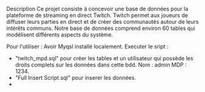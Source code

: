 Description
Ce projet consiste à concevoir une base de données pour la plateforme de streaming en direct Twitch.
Twitch permet aux joueurs de diffuser leurs parties en direct et de créer des communautés autour de leurs intérêts communs.
Notre base de données comprend environ 60 tables qui modélisent différents aspects du système.

Pour l'utiliser :
Avoir Myqsl installé localement.
Executer le sript :
- "twitch_mpd.sql" pour créer les tables et un utilisateur qui possède les droits complets sur les données dans cette bdd.
  Nom : admin MDP : 1234.
- "Full Insert Script.sql" pour inserer les données.
- 
